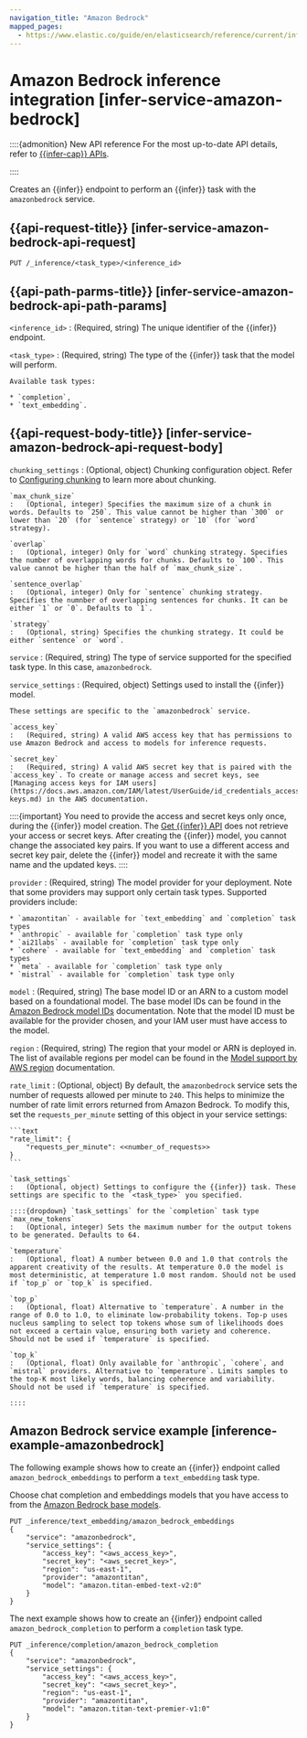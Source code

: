 ```yaml
---
navigation_title: "Amazon Bedrock"
mapped_pages:
  - https://www.elastic.co/guide/en/elasticsearch/reference/current/infer-service-amazon-bedrock.html
---
```


# Amazon Bedrock inference integration [infer-service-amazon-bedrock]

::::{admonition} New API reference
For the most up-to-date API details, refer to [{{infer-cap}} APIs](https://www.elastic.co/docs/api/doc/elasticsearch/group/endpoint-inference).

::::


Creates an {{infer}} endpoint to perform an {{infer}} task with the `amazonbedrock` service.


## {{api-request-title}} [infer-service-amazon-bedrock-api-request] 

`PUT /_inference/<task_type>/<inference_id>`


## {{api-path-parms-title}} [infer-service-amazon-bedrock-api-path-params] 

`<inference_id>`
:   (Required, string) The unique identifier of the {{infer}} endpoint.

`<task_type>`
:   (Required, string) The type of the {{infer}} task that the model will perform.

    Available task types:

    * `completion`,
    * `text_embedding`.



## {{api-request-body-title}} [infer-service-amazon-bedrock-api-request-body] 

`chunking_settings`
:   (Optional, object) Chunking configuration object. Refer to [Configuring chunking](https://www.elastic.co/guide/en/elasticsearch/reference/current/inference-apis.html#infer-chunking-config) to learn more about chunking.

    `max_chunk_size`
    :   (Optional, integer) Specifies the maximum size of a chunk in words. Defaults to `250`. This value cannot be higher than `300` or lower than `20` (for `sentence` strategy) or `10` (for `word` strategy).

    `overlap`
    :   (Optional, integer) Only for `word` chunking strategy. Specifies the number of overlapping words for chunks. Defaults to `100`. This value cannot be higher than the half of `max_chunk_size`.

    `sentence_overlap`
    :   (Optional, integer) Only for `sentence` chunking strategy. Specifies the numnber of overlapping sentences for chunks. It can be either `1` or `0`. Defaults to `1`.

    `strategy`
    :   (Optional, string) Specifies the chunking strategy. It could be either `sentence` or `word`.


`service`
:   (Required, string) The type of service supported for the specified task type. In this case, `amazonbedrock`.

`service_settings`
:   (Required, object) Settings used to install the {{infer}} model.

    These settings are specific to the `amazonbedrock` service.

    `access_key`
    :   (Required, string) A valid AWS access key that has permissions to use Amazon Bedrock and access to models for inference requests.

    `secret_key`
    :   (Required, string) A valid AWS secret key that is paired with the `access_key`. To create or manage access and secret keys, see [Managing access keys for IAM users](https://docs.aws.amazon.com/IAM/latest/UserGuide/id_credentials_access-keys.md) in the AWS documentation.


::::{important} 
You need to provide the access and secret keys only once, during the {{infer}} model creation. The [Get {{infer}} API](https://www.elastic.co/guide/en/elasticsearch/reference/current/get-inference-api.html) does not retrieve your access or secret keys. After creating the {{infer}} model, you cannot change the associated key pairs. If you want to use a different access and secret key pair, delete the {{infer}} model and recreate it with the same name and the updated keys.
::::


`provider`
:   (Required, string) The model provider for your deployment. Note that some providers may support only certain task types. Supported providers include:

    * `amazontitan` - available for `text_embedding` and `completion` task types
    * `anthropic` - available for `completion` task type only
    * `ai21labs` - available for `completion` task type only
    * `cohere` - available for `text_embedding` and `completion` task types
    * `meta` - available for `completion` task type only
    * `mistral` - available for `completion` task type only


`model`
:   (Required, string) The base model ID or an ARN to a custom model based on a foundational model. The base model IDs can be found in the [Amazon Bedrock model IDs](https://docs.aws.amazon.com/bedrock/latest/userguide/model-ids.md) documentation. Note that the model ID must be available for the provider chosen, and your IAM user must have access to the model.

`region`
:   (Required, string) The region that your model or ARN is deployed in. The list of available regions per model can be found in the [Model support by AWS region](https://docs.aws.amazon.com/bedrock/latest/userguide/models-regions.md) documentation.

`rate_limit`
:   (Optional, object) By default, the `amazonbedrock` service sets the number of requests allowed per minute to `240`. This helps to minimize the number of rate limit errors returned from Amazon Bedrock. To modify this, set the `requests_per_minute` setting of this object in your service settings:

    ```text
    "rate_limit": {
        "requests_per_minute": <<number_of_requests>>
    }
    ```

    `task_settings`
    :   (Optional, object) Settings to configure the {{infer}} task. These settings are specific to the `<task_type>` you specified.

    ::::{dropdown} `task_settings` for the `completion` task type
    `max_new_tokens`
    :   (Optional, integer) Sets the maximum number for the output tokens to be generated. Defaults to 64.

    `temperature`
    :   (Optional, float) A number between 0.0 and 1.0 that controls the apparent creativity of the results. At temperature 0.0 the model is most deterministic, at temperature 1.0 most random. Should not be used if `top_p` or `top_k` is specified.

    `top_p`
    :   (Optional, float) Alternative to `temperature`. A number in the range of 0.0 to 1.0, to eliminate low-probability tokens. Top-p uses nucleus sampling to select top tokens whose sum of likelihoods does not exceed a certain value, ensuring both variety and coherence. Should not be used if `temperature` is specified.

    `top_k`
    :   (Optional, float) Only available for `anthropic`, `cohere`, and `mistral` providers. Alternative to `temperature`. Limits samples to the top-K most likely words, balancing coherence and variability. Should not be used if `temperature` is specified.

    ::::



## Amazon Bedrock service example [inference-example-amazonbedrock] 

The following example shows how to create an {{infer}} endpoint called `amazon_bedrock_embeddings` to perform a `text_embedding` task type.

Choose chat completion and embeddings models that you have access to from the [Amazon Bedrock base models](https://docs.aws.amazon.com/bedrock/latest/userguide/model-ids.md).

```console
PUT _inference/text_embedding/amazon_bedrock_embeddings
{
    "service": "amazonbedrock",
    "service_settings": {
        "access_key": "<aws_access_key>",
        "secret_key": "<aws_secret_key>",
        "region": "us-east-1",
        "provider": "amazontitan",
        "model": "amazon.titan-embed-text-v2:0"
    }
}
```

The next example shows how to create an {{infer}} endpoint called `amazon_bedrock_completion` to perform a `completion` task type.

```console
PUT _inference/completion/amazon_bedrock_completion
{
    "service": "amazonbedrock",
    "service_settings": {
        "access_key": "<aws_access_key>",
        "secret_key": "<aws_secret_key>",
        "region": "us-east-1",
        "provider": "amazontitan",
        "model": "amazon.titan-text-premier-v1:0"
    }
}
```

